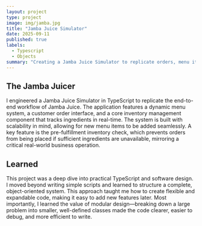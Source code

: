 ```yaml
---
layout: project
type: project
image: img/jamba.jpg
title: "Jamba Juice Simulator"
date: 2025-09-11
published: true
labels:
  - Typescript
  - Objects
summary: "Creating a Jamba Juice Simulator to replicate orders, menu items, and inventory."
---
```


## The Jamba Juicer
I engineered a Jamba Juice Simulator in TypeScript to replicate the end-to-end workflow of Jamba Juice. The application features a dynamic menu system, a customer order interface, and a core inventory management component that tracks ingredients in real-time. The system is built with scalability in mind, allowing for new menu items to be added seamlessly. A key feature is the pre-fulfillment inventory check, which prevents orders from being placed if sufficient ingredients are unavailable, mirroring a critical real-world business operation.

## Learned
This project was a deep dive into practical TypeScript and software design. I moved beyond writing simple scripts and learned to structure a complete, object-oriented system. This approach taught me how to create flexible and expandable code, making it easy to add new features later. Most importantly, I learned the value of modular design—breaking down a large problem into smaller, well-defined classes made the code clearer, easier to debug, and more efficient to write.
